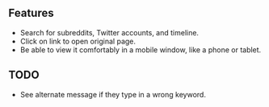 ## Features
 - Search for subreddits, Twitter accounts, and timeline.
 - Click on link to open original page.
 - Be able to view it comfortably in a mobile window, like a phone or tablet.


## TODO
 - See alternate message if they type in a wrong keyword.
